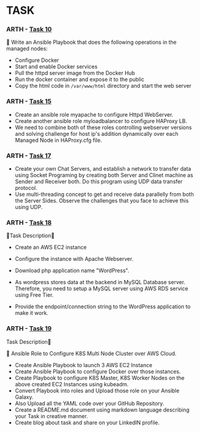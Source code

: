 # TASK


### ARTH - [Task 10](https://github.com/DEALTALFA/TASK/tree/main/Task10)


🔰 Write an Ansible Playbook that does the
following operations in the managed nodes:
* Configure Docker
* Start and enable Docker services
* Pull the httpd server image from the Docker Hub
* Run the docker container and expose it to the public
* Copy the html code in `/var/www/html` directory
and start the web server


### ARTH - [Task 15](https://github.com/DEALTALFA/TASK/tree/main/Task15)
* Create an ansible role myapache to configure Httpd WebServer.
* Create another ansible role myloadbalancer to configure HAProxy LB.
* We need to combine both of these roles controlling webserver versions  and solving challenge for host ip's  addition  dynamically over  each Managed Node  in  HAProxy.cfg file.


### ARTH - [Task 17](https://github.com/DEALTALFA/TASK/tree/main/Task17/chat_server)
* Create your own Chat Servers, and establish a network to transfer data using Socket Programing by creating both Server and Clinet machine as Sender and Receiver both. Do this program using UDP data transfer protocol.
* Use multi-threading concept to get and receive data parallelly from both the Server Sides. Observe the challenges that you face to achieve this using UDP. 


### ARTH - [Task 18](https://github.com/DEALTALFA/TASK/tree/main/Task18)

🔰Task Description:page_facing_up:

* Create an AWS EC2 instance 

* Configure the instance with Apache Webserver. 

* Download php application name "WordPress".

* As wordpress stores data at the backend in MySQL Database server. Therefore, you need to setup a MySQL server using AWS RDS service using Free Tier.

* Provide the endpoint/connection string to the WordPress application to make it work.

### ARTH - [Task 19](https://github.com/DEALTALFA/collection.kube8s)

Task Description:page_facing_up:

🔰 Ansible Role to Configure K8S Multi Node Cluster over AWS Cloud.
* Create Ansible Playbook to launch 3 AWS EC2 Instance
* Create Ansible Playbook to configure Docker over those instances.
* Create Playbook to configure K8S Master, K8S Worker Nodes on the above created EC2 Instances using kubeadm.
* Convert Playbook into roles and Upload those role on your Ansible Galaxy. 
* Also Upload all the YAML code over your GitHub Repository.
* Create a README.md document using markdown language describing your Task in creative manner. 
* Create blog about task and share on your LinkedIN profile.


